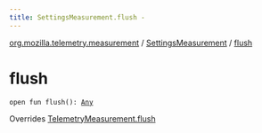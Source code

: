 ```yaml
---
title: SettingsMeasurement.flush - 
---
```


[org.mozilla.telemetry.measurement](../index.html) / [SettingsMeasurement](index.html) / [flush](./flush.html)

# flush

`open fun flush(): `[`Any`](https://kotlinlang.org/api/latest/jvm/stdlib/kotlin/-any/index.html)

Overrides [TelemetryMeasurement.flush](../-telemetry-measurement/flush.html)

